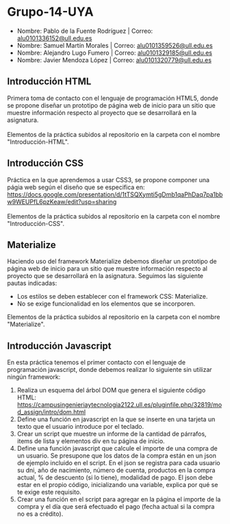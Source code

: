 # Grupo-14-UYA
* Nombre: Pablo de la Fuente Rodríguez | Correo: alu0101336152@ull.edu.es
* Nombre: Samuel Martín Morales        | Correo: alu0101359526@ull.edu.es
* Nombre: Alejandro Lugo Fumero        | Correo: alu0101329185@ull.edu.es
* Nombre: Javier Mendoza López         | Correo: alu0101320779@ull.edu.es


## Introducción HTML
Primera toma de contacto con el lenguaje de programación HTML5, donde se propone diseñar un prototipo de página web de inicio para un sitio que muestre información respecto al proyecto que se desarrollará en la asignatura.\
\
Elementos de la práctica subidos al repositorio en la carpeta con el nombre "Introducción-HTML".

## Introducción CSS
Práctica en la que aprendemos a usar CSS3, se propone componer una págia web según el diseño que se especifica en: https://docs.google.com/presentation/d/1tTSQXymti5gDmb1qaPhDaq7pa1bbw9WEUPfL6pzKeaw/edit?usp=sharing \
\
Elementos de la práctica subidos al repositorio en la carpeta con el nombre "Introducción-CSS".

## Materialize
Haciendo uso del framework Materialize debemos diseñar un prototipo de página web de inicio para un sitio que muestre información respecto al proyecto que se desarrollará en la asignatura. Seguimos las siguiente pautas indicadas: 
* Los estilos se deben establecer con el framework CSS: Materialize. 
* No se exige funcionalidad en los elementos que se incorporen.

Elementos de la práctica subidos al repositorio en la carpeta con el nombre "Materialize".

## Introducción Javascript
En esta práctica tenemos el primer contacto con el lenguaje de programación javascript, donde debemos realizar lo siguiente sin utilizar ningún framework:
1. Realiza un esquema del árbol DOM que genera el siguiente código HTML: https://campusingenieriaytecnologia2122.ull.es/pluginfile.php/32819/mod_assign/intro/dom.html
2. Define una función en javascript en la que se inserte en una tarjeta un texto que el usuario introduce por el teclado.
3. Crear un script que muestre un informe de la cantidad de párrafos,  items de lista y elementos div en tu página de inicio.
4. Define una función javascript que calcule el importe de una compra de un usuario. Se presupone que los datos de la compra están en un json de ejemplo incluido en el script.  En el json se registra para cada usuario su dni, año de nacimiento, número de cuenta, productos en la compra actual, % de descuento (si lo tiene), modalidad de pago. El json debe estar en el propio código, inicializando una variable, explica por qué se te exige este requisito.
5. Crear una función en el script para agregar en la página el importe de la compra y el día que será efectuado el pago (fecha actual si la compra no es a crédito).
